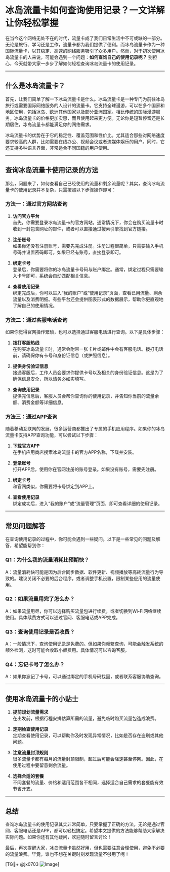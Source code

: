 # 冰岛流量卡如何查询使用记录？一文详解让你轻松掌握

在当今这个网络无处不在的时代，流量卡成了我们日常生活中不可或缺的一部分。无论是旅行、学习还是工作，流量卡都为我们提供了便利。而冰岛流量卡作为一种国际流量卡，以其稳定、高速的网络服务吸引了众多用户。然而，对于初次使用冰岛流量卡的人来说，可能会遇到一个问题：**如何查询自己的使用记录呢？** 别担心，今天就带大家一步步了解如何轻松查询冰岛流量卡的使用记录。

---

## 什么是冰岛流量卡？

首先，让我们简单了解一下冰岛流量卡是什么。冰岛流量卡是一种专门为前往冰岛旅行或需要国际网络服务的人设计的流量卡。它支持全球漫游，可以在多个国家和地区使用，包括冰岛、欧洲其他国家以及部分亚洲国家。相比传统的国际漫游服务，冰岛流量卡的价格更加实惠，而且使用起来更方便。无论你是短暂停留还是长期居住，冰岛流量卡都能满足你的网络需求。

冰岛流量卡的优势在于它的稳定性、覆盖范围和性价比。尤其适合那些对网络速度要求较高的人群，比如需要在线办公、视频会议或者流媒体娱乐的用户。同时，它还支持多种语言界面，非常适合不同国籍的用户使用。

---

## 查询冰岛流量卡使用记录的方法

那么，问题来了，如何查看自己已经使用的流量和剩余流量呢？其实，查询冰岛流量卡的使用记录并不复杂，只需按照以下步骤操作即可：

### 方法一：通过官方网站查询

1. **访问官方平台**  
   首先，你需要登录冰岛流量卡的官方网站。通常情况下，你会在购买流量卡时收到一封包含网址的邮件，或者可以直接通过搜索引擎找到官方链接。

2. **注册账号**  
   如果你还没有注册账号，需要先完成注册。注册过程很简单，只需要输入手机号码并设置密码即可。如果已经有账号，直接登录即可。

3. **绑定卡号**  
   登录后，你需要将你的冰岛流量卡号码与账户绑定。通常，绑定过程只需要输入卡号即可，系统会自动匹配相关信息。

4. **查看使用记录**  
   绑定完成后，你可以进入“我的账户”或“使用记录”页面，查看已用流量、剩余流量以及消费明细。有些平台还会提供图表形式的数据展示，帮助你更直观地了解自己的使用情况。

### 方法二：通过客服电话查询

如果你觉得官网操作繁琐，也可以选择通过客服电话进行查询。以下是具体步骤：

1. **拨打客服热线**  
   在购买冰岛流量卡时，通常会附带一张卡片或邮件中会有客服电话。拨打电话前，请确保你有卡号和身份证信息（或护照信息）。

2. **提供身份验证信息**  
   接通客服后，工作人员会要求你提供卡号以及相关的身份验证信息。这是为了确保信息安全，所以请务必如实填写。

3. **查询使用记录**  
   提供完信息后，客服人员会帮你查询你的使用记录，并告知你当前的流量余额、消费金额等详细信息。

### 方法三：通过APP查询

随着移动互联网的发展，很多运营商都推出了专属的手机应用程序。如果你的冰岛流量卡支持APP查询功能，可以尝试以下步骤：

1. **下载官方APP**  
   在手机应用商店搜索冰岛流量卡的官方APP名称，下载并安装。

2. **登录账号**  
   打开APP后，使用你在官网注册的账号登录。如果没有账号，需要先注册。

3. **绑定卡号**  
   和官网类似，你需要将卡号绑定到APP上。

4. **查看使用记录**  
   绑定成功后，进入“我的账户”或“流量管理”页面，即可查看详细的使用记录。

---

## 常见问题解答

在查询使用记录的过程中，你可能会遇到一些疑问。以下是一些常见的问题及解答，希望能帮到你：

### Q1：为什么我的流量消耗比预期快？
A：流量消耗快可能是因为后台同步数据、软件更新、视频播放等高耗流量行为导致的。建议关闭不必要的后台程序，或者调整手机设置，限制某些应用的流量使用。

### Q2：如果流量用完了怎么办？
A：如果流量用尽，你可以选择购买流量包进行续费，或者切换到Wi-Fi网络继续使用。具体续费方式可以通过官网、客服电话或APP完成。

### Q3：查询使用记录是否收费？
A：一般情况下，查询使用记录是免费的。但如果你频繁查询，可能会触发系统的额外检测，这时可能会收取小额费用。具体情况可以咨询客服。

### Q4：忘记卡号了怎么办？
A：如果你忘记了卡号，可以通过绑定的手机号码找回，或者联系客服协助查询。

---

## 使用冰岛流量卡的小贴士

1. **提前规划流量需求**  
   在出发前，根据行程安排估算所需的流量，避免临时购买流量包造成浪费。

2. **定期检查使用记录**  
   定期查看使用记录，可以帮助你及时发现异常情况，比如是否存在盗刷或其他问题。

3. **注意流量封顶规则**  
   很多流量卡都有每月的流量封顶限制，超过后可能会降速甚至停网。因此，在使用过程中要留意剩余流量。

4. **选择合适的套餐**  
   不同套餐的流量、价格和适用范围各不相同，选择适合自己需求的套餐能有效节省开支。

---

## 总结

查询冰岛流量卡的使用记录其实非常简单，只要掌握了正确的方法，无论是通过官网、客服电话还是APP，都可以轻松搞定。希望本文提供的方法能够帮助大家解决实际问题。如果你还有其他疑问，欢迎随时留言讨论！

最后，再次提醒大家，冰岛流量卡虽然好用，但也需要注意合理使用，避免不必要的流量浪费。毕竟，谁也不想在关键时刻发现流量不够用了呢！

[TG💪+ @jx0703 ![Image](https://github.com/user-attachments/assets/dbca1d08-cadb-493c-b0ec-ad6f7a83f270)]